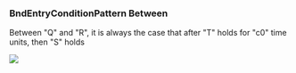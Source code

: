 ### BndEntryConditionPattern Between

Between "Q" and "R", it is always the case that after "T" holds for "c0" time units, then "S" holds

![](/img/patterns/BndEntryConditionPattern_Between.svg)
